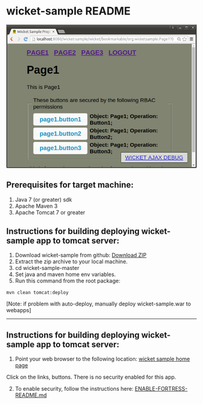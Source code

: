 # wicket-sample README

![wicket sample no security](src/main/javadoc/doc-files/Screenshot-wicket-sample-nosecurity.png "No Secrity")

## Prerequisites for target machine:
1. Java 7 (or greater) sdk
2. Apache Maven 3
3. Apache Tomcat 7 or greater

## Instructions for building deploying wicket-sample app to tomcat server:
1. Download wicket-sample from github: [Download ZIP](https://github.com/shawnmckinney/wicket-sample/archive/master.zip)
2. Extract the zip archive to your local machine.
3. cd wicket-sample-master
4. Set java and maven home env variables.
5. Run this command from the root package:
```
mvn clean tomcat:deploy
```
 [Note: if problem  with auto-deploy, manually deploy wicket-sample.war to webapps]

-------------------------------------------------------------------------------
## Instructions for building deploying wicket-sample app to tomcat server:
1. Point your web browser to the following location: [wicket sample home page](http://localhost:8080/wicket-sample)

 Click on the links, buttons.  There is no security enabled for this app.

2. To enable security, follow the instructions here: [ENABLE-FORTRESS-README.md](ENABLE-FORTRESS-README.md)